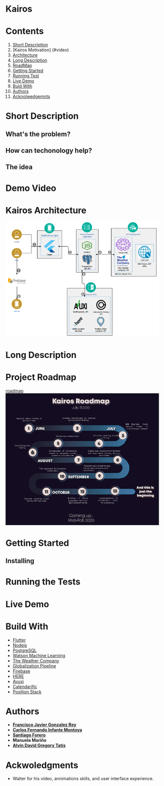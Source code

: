 # Kairos


# Contents
1. [Short Description](#Short_Description)
2. [Kairos Motivation] (#video)
3. [Architecture](#Architecture)
4. [Long Description](#Long_Description)
5. [RoadMap](#roadmap)
6. [Getting Started](#Getting_Started)
7. [Running Test](#Running_test)
8. [Live Demo](#Live_Demo)
9. [Buld With](#Technologies)
10. [Authors](#Authors)
11. [Acknolwedgemnts](#ackwoledgments)

<a name="Short_Description"></a>
# Short Description
## What's the problem?
## How can techonology help?
## The idea


<a name="video"></a>
# Demo Video


<a name="Architecture"></a>
# Kairos Architecture
![Architecture](/Images/Architecture_Kairos.png)



<a name="Long_Description"></a>
# Long Description



<a name="roadmap"></a>
# Project Roadmap
[roadmap](road-map.md)
![RoadMap](/Images/RoadMap_Kairos.jpg)


<a name="Getting_Started"></a>
# Getting Started
## Installing

<a name="Running_test"></a>
# Running the Tests

<a name="Live_Demo"></a>
# Live Demo


<a name="Technologies"></a>
# Build With

* [Flutter](https://flutter.dev/)
* [Nodejs](https://nodejs.org/en/)
* [PostgreSQL](https://www.ibm.com/cloud/databases-for-postgresql)
* [Watson Machine Learning](https://www.ibm.com/cloud/machine-learning#:~:text=Deploy%20and%20run%20AI%20models,at%20scale%20across%20any%20cloud.)
* [The Weather Company](https://www.ibm.com/weather)
* [Globalization Pipeline](https://www.ibm.com/cloud/globalization-pipeline)
* [Firebase](https://firebase.google.com/)
* [HERE](https://www.here.com/)
* [Avuxi](https://www.avuxi.com/)
* [Calendarific](https://calendarific.com/)
* [Position Stack](https://positionstack.com/)
 
<a name="Authors"></a>
# Authors

* [**Francisco Javier Gonzalez Rey**](https://www.linkedin.com/in/franciscogonzalez17/)
* [**Carlos Fernando Infante Montoya**](https://www.linkedin.com/in/carlosinfante98/)
* [**Santiago Forero**](https://www.linkedin.com/in/dasafodev/)
* **Manuela Mariño**
* [**Alvin David Gregory Tatis**](https://www.linkedin.com/in/alvin-david-gregory-tatis-484052199/)

<a name="ackwoledgments"></a>
# Ackwoledgments

* Walter for his video, annimations skills, and user interface experience.


